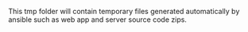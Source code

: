 This tmp folder will contain temporary files generated automatically by ansible such as web app and server source code zips.
